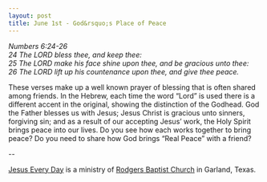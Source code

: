 ```yaml
---
layout: post
title: June 1st - God&rsquo;s Place of Peace
---
```


_Numbers 6:24-26  
24 The LORD bless thee, and keep thee:  
25 The LORD make his face shine upon thee, and be gracious unto thee:  
26 The LORD lift up his countenance upon thee, and give thee peace._

These verses make up a well known prayer of blessing that is often
shared among friends. In the Hebrew, each time the word
&ldquo;Lord&rdquo; is used there is a different accent in the
original, showing the distinction of the Godhead. God the Father
blesses us with Jesus; Jesus Christ is gracious unto sinners,
forgiving sin; and as a result of our accepting Jesus&rsquo; work,
the Holy Spirit brings peace into our lives. Do you see how each
works together to bring peace? Do you need to share how God brings
&ldquo;Real Peace&rdquo; with a friend?

 --

<a href=http://jesuseveryday.net>Jesus Every Day</a> is a ministry of <a href=http://rodgersbaptist.net>Rodgers Baptist Church</a> in Garland, Texas.
